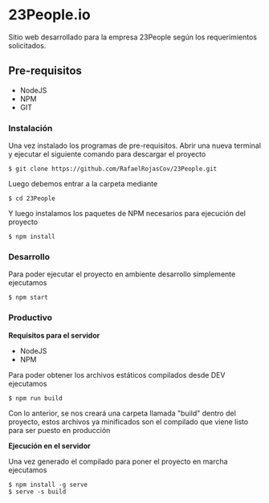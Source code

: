 # 23People.io

Sitio web desarrollado para la empresa 23People según los requerimientos solicitados.


## Pre-requisitos

- NodeJS
- NPM
- GIT


### Instalación

Una vez instalado los programas de pre-requisitos.
Abrir una nueva terminal y ejecutar el siguiente comando para descargar el proyecto

```
$ git clone https://github.com/RafaelRojasCov/23People.git
```

Luego debemos entrar a la carpeta mediante

```
$ cd 23People
```

Y luego instalamos los paquetes de NPM necesarios para ejecución del proyecto

```
$ npm install
```


### Desarrollo

Para poder ejecutar el proyecto en ambiente desarrollo simplemente ejecutamos

```
$ npm start
```

### Productivo

**Requisitos para el servidor**

- NodeJS
- NPM

Para poder obtener los archivos estáticos compilados desde DEV ejecutamos

```
$ npm run build
```

Con lo anterior, se nos creará una carpeta llamada "build" dentro del proyecto,
estos archivos ya minificados son el compilado que viene listo para ser puesto en producción

**Ejecución en el servidor**

Una vez generado el compilado para poner el proyecto en marcha ejecutamos

```
$ npm install -g serve
$ serve -s build
```